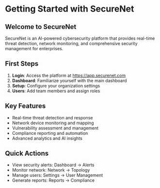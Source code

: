 # Getting Started with SecureNet

## Welcome to SecureNet
SecureNet is an AI-powered cybersecurity platform that provides real-time threat detection, network monitoring, and comprehensive security management for enterprises.

## First Steps
1. **Login**: Access the platform at https://app.securenet.com
2. **Dashboard**: Familiarize yourself with the main dashboard
3. **Setup**: Configure your organization settings
4. **Users**: Add team members and assign roles

## Key Features
- Real-time threat detection and response
- Network device monitoring and mapping
- Vulnerability assessment and management
- Compliance reporting and automation
- Advanced analytics and AI insights

## Quick Actions
- View security alerts: Dashboard → Alerts
- Monitor network: Network → Topology
- Manage users: Settings → User Management
- Generate reports: Reports → Compliance
